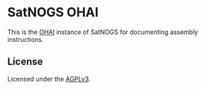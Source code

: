 # SatNOGS OHAI

This is the [OHAI](https://code.alephobjects.com/diffusion/OK/) instance of SatNOGS for documenting assembly instructions.

## License

Licensed under the [AGPLv3](LICENSE).
